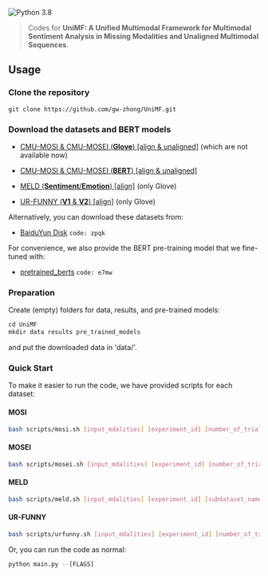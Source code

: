![Python 3.8](https://img.shields.io/badge/python-3.8-green)

>Codes for **UniMF: A Unified Multimodal Framework for Multimodal Sentiment Analysis in Missing Modalities and Unaligned Multimodal Sequences**.

## Usage
### Clone the repository
    git clone https://github.com/gw-zhong/UniMF.git
### Download the datasets and BERT models
+ [CMU-MOSI & CMU-MOSEI (**Glove**) [align & unaligned]](http://immortal.multicomp.cs.cmu.edu/raw_datasets/processed_data/) (which are not available now)

+ [CMU-MOSI & CMU-MOSEI (**BERT**) [align & unaligned]](https://github.com/thuiar/MMSA)

+ [MELD (**Sentiment**/**Emotion**) [align]](https://drive.google.com/drive/folders/10j3bWgAwD6i4obYoOWlxDYQQuX7DPPwa?usp=sharing) (only Glove)

+ [UR-FUNNY (**V1** & **V2**) [align]](https://github.com/ROC-HCI/UR-FUNNY) (only Glove)

Alternatively, you can download these datasets from:
- [BaiduYun Disk](https://pan.baidu.com/s/16UcDXgwmq9kxHf6ziJcChw) ```code: zpqk```

For convenience, we also provide the BERT pre-training model that we fine-tuned with:

- [pretrained_berts](https://pan.baidu.com/s/12zhRpTEx5589Bmo0OAF5cg) ```code: e7mw```

### Preparation
Create (empty) folders for data, results, and pre-trained models:
 ```python
cd UniMF
 mkdir data results pre_trained_models
```
and put the downloaded data in 'data/'.
### Quick Start
To make it easier to run the code, we have provided scripts for each dataset:
#### MOSI
```bash
bash scripts/mosi.sh [input_mdalities] [experiment_id] [number_of_trials]
```
#### MOSEI
```bash
bash scripts/mosei.sh [input_mdalities] [experiment_id] [number_of_trials]
```
#### MELD
```bash
bash scripts/meld.sh [input_mdalities] [experiment_id] [subdataset_name] [number_of_trials]
```
#### UR-FUNNY
```bash
bash scripts/urfunny.sh [input_mdalities] [experiment_id] [number_of_trials]
```
Or, you can run the code as normal:
 ```python
python main.py --[FLAGS]
 ```